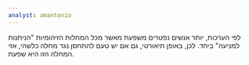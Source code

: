 ```yaml
---
analyst: amantonio
---
```


לפי הערכות, יותר אנשים נפטרים משפעת מאשר מכל המחלות הזיהומיות "הניתנות למניעה" ביחד. לכן, באופן תיאורטי, גם אם יש טעם להתחסן נגד מחלה כלשהי, אזי המחלה הזו היא שפעת.
